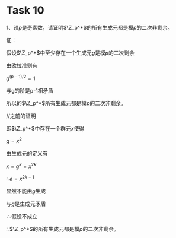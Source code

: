 # Task 10

1、设$p$是奇素数，请证明$\Z_p^*$的所有生成元都是模$p$的二次非剩余。

证： 

假设$\Z_p^*$中至少存在一个生成元$g$是模$p$的二次剩余

由欧拉准则有

$g^{(p-1)/2} = 1$

与g的阶是p-1相矛盾

所以的$\Z_p^*$所有生成元都是模$p$的二次非剩余。

//之前的证明

即$\Z_p^*$中存在一个群元$x$使得

$g = x^2$

由生成元的定义有

$x = g^k = x^{2k}$

$∴ e = x^{2k-1}$ 

显然不能由$g$生成

与$g$是生成元矛盾

$∴$假设不成立

$∴$$\Z_p^*$的所有生成元都是模$p$的二次非剩余。